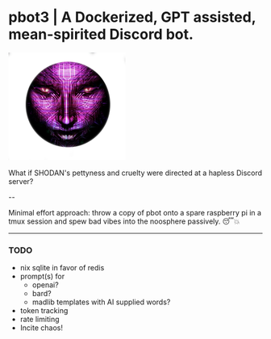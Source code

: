 # pbot3 | A Dockerized, GPT assisted, mean-spirited Discord bot. 

![](shodan_transparent.png)

What if SHODAN's pettyness and cruelty were directed at a hapless Discord server?

--

Minimal effort approach: throw a copy of pbot onto a spare raspberry pi in a tmux session and spew bad vibes into the noosphere passively. :sleeping::boom:

-----

### TODO

- nix sqlite in favor of redis
- prompt(s) for 
  - openai?
  - bard?
  - madlib templates with AI supplied words?
- token tracking
- rate limiting
- Incite chaos!




